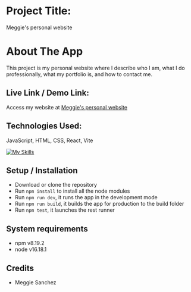 # Project Title:

Meggie's personal website

# About The App

This project is my personal website where I describe who I am, what I do professionally, what my portfolio is, and how to contact me.

## Live Link / Demo Link:

Access my website at
[Meggie's personal website](https://meggsan.netlify.app/)

## Technologies Used:

JavaScript, HTML, CSS, React, Vite

[![My Skills](https://skillicons.dev/icons?i=js,html,css,react,vite)](https://skillicons.dev)

## Setup / Installation

- Download or clone the repository
- Run `npm install` to install all the node modules
- Run `npm run dev`, it runs the app in the development mode
- Run `npm run build`, it builds the app for production to the build folder
- Run `npm test`, it launches the rest runner

## System requirements

- npm v8.19.2
- node v16.18.1

## Credits

- Meggie Sanchez
